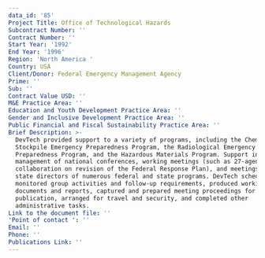 ```yaml
---
data_id: '85'
Project Title: Office of Technological Hazards
Subcontract Number: ''
Contract Number: ''
Start Year: '1992'
End Year: '1996'
Region: 'North America '
Country: USA
Client/Donor: Federal Emergency Management Agency
Prime: ''
Sub: ''
Contract Value USD: ''
M&E Practice Area: ''
Education and Youth Development Practice Area: ''
Gender and Inclusive Development Practice Area: ''
Public Financial and Fiscal Sustainability Practice Area: ''
Brief Description: >-
  DevTech provided support to a variety of programs, including the Chemical
  Stockpile Emergency Preparedness Program, the Radiological Emergency
  Preparedness Program, and the Hazardous Materials Program. Support included
  management of national conferences, working meetings (such as 27-agency
  collaboration on revision of the Federal Response Plan), and meetings of the
  state directors of numerous federal and state programs. DevTech scheduled and
  monitored group activities and follow-up requirements, produced working
  documents and reports, captured and prepared meeting proceedings for
  publication, arranged for travel and security, and completed other
  administrative tasks.
Link to the document file: ''
'Point of contact ': ''
Email: ''
Phone: ''
Publications Link: ''
---
```

